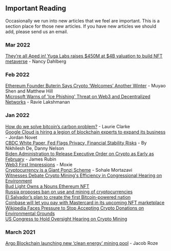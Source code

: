 ## Important Reading

Occasionally we run into new articles that we feel are important. This is a section place for those new articles. If you have new articles we should add, please send us an email.

### Mar 2022
[They’re all Aped in! Yuga Labs raises $450M at $4B valuation to build NFT metaverse](https://refreshmiami.com/theyre-all-aped-in-yuga-labs-raises-450m-at-4b-valuation-to-build-nft-metaverse/) - Nancy Dahlberg  

### Feb 2022

[Ethereum Founder Buterin Says Crypto ‘Welcomes’ Another Winter](https://www.bloomberg.com/news/articles/2022-02-19/ethereum-founder-buterin-says-crypto-welcomes-another-winter) - Muyao Shen and Matthew Hill  
[Microsoft Warns of 'Ice Phishing' Threat on Web3 and Decentralized Networks](https://thehackernews.com/2022/02/microsoft-warns-of-ice-phishing-threat.html) - Ravie Lakshmanan  

### Jan 2022

[How do we solve bitcoin’s carbon problem?](https://www.theguardian.com/technology/2022/jan/30/how-do-we-solve-bitcoins-carbon-problem) - Laurie Clarke  
[Google Cloud is hiring a legion of blockchain experts to expand its business](https://www.cnbc.com/amp/2022/01/27/google-cloud-blockchain-team-to-seek-new-business.html) - Jordan Novet  
[CBDC White Paper, Fed Flags Privacy, Financial Stability Risks](https://www.coindesk.com/policy/2022/01/20/federal-reserve-highlights-privacy-financial-stability-concerns-in-cbdc-white-paper) - By Nikhilesh De, Danny Nelson  
[Biden Administration to Release Executive Order on Crypto as Early as February](https://www.coindesk.com/policy/2022/01/24/biden-administration-to-release-executive-order-on-crypto-as-early-as-february-report) - James Rubin  
[Web3 First Impressions](https://moxie.org/2022/01/07/web3-first-impressions.html) - Moxie  
[Cryptocurrency is a Giant Ponzi Scheme](https://jacobinmag.com/2022/01/cryptocurrency-scam-blockchain-bitcoin-economy-decentralization) - Sohale Mortazavi  
[Witnesses Debate Crypto Mining's Efficiency in Congressional Hearing on Environment](https://www.coindesk.com/policy/2022/01/21/witnesses-debate-crypto-minings-efficiency-in-congressional-hearing-on-environment)  
[Bud Light Owns a Nouns Ethereum NFT](https://decrypt.co/90860/bud-light-nouns-ethereum-nft-super-bowl-ad)  
[Russia proposes ban on use and mining of cryptocurrencies](https://www.cnbc.com/2022/01/20/russian-central-bank-proposes-banning-cryptocurrencies-crypto-mining.html)  
[El Salvador’s plan to create the first Bitcoin-powered nation](https://fortune.com/2022/01/19/el-salvador-bitcoin-economy-distressed-debt)  
[Coinbase will let you pay with Mastercard in its upcoming NFT marketplace](https://www.theverge.com/2022/1/18/22889359/coinbase-mastercard-nft-marketplace-payments)  
[Wikipedia Faces Pressure to Stop Accepting Crypto Donations on Environmental Grounds](https://www.coindesk.com/business/2022/01/12/wikipedia-faces-pressure-to-stop-accepting-crypto-donations-on-environmental-grounds)  
[US Congress to Hold Oversight Hearing on Crypto Mining](https://www.coindesk.com/policy/2022/01/06/us-congress-organizing-oversight-hearing-on-crypto-minings-environmental-footprint-report)  

### March 2021

[Argo Blockchain launching new ‘clean energy’ mining pool](https://coingeek.com/argo-blockchain-launching-new-clean-energy-mining-pool) - Jacob Roze 